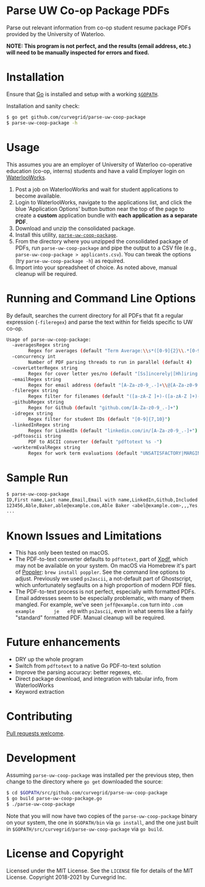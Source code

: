 # Parse UW Co-op Package PDFs
Parse out relevant information from co-op student resume package PDFs provided by the University of Waterloo.

**NOTE: This program is not perfect, and the results (email address, etc.) will need to be manually inspected for errors and fixed.**

# Installation
Ensure that [Go](https://golang.org/) is installed and setup with a working [`$GOPATH`](https://golang.org/doc/code.html#GOPATH).

Installation and sanity check:

```sh
$ go get github.com/curvegrid/parse-uw-coop-package
$ parse-uw-coop-package -h
```

# Usage
This assumes you are an employer of University of Waterloo co-operative education (co-op, interns) students and have a valid Employer login on [WaterlooWorks](https://waterlooworks.uwaterloo.ca/home.htm).

1. Post a job on WaterlooWorks and wait for student applications to become available.
1. Login to WaterlooWorks, navigate to the applications list, and click the blue 'Application Options' button button near the top of the page to create a **custom** application bundle with **each application as a separate PDF**.
1. Download and unzip the consolidated package.
1. Install this utility, [`parse-uw-coop-package`](https://github.com/curvegrid/parse-uw-coop-package#installation).
1. From the directory where you unzipped the consolidated package of PDFs, run `parse-uw-coop-package` and pipe the output to a CSV file (e.g., `parse-uw-coop-package > applicants.csv`). You can tweak the options (try `parse-uw-coop-package -h`) as required.
1. Import into your spreadsheet of choice. As noted above, manual cleanup will be required. 

# Running and Command Line Options
By default, searches the current directory for all PDFs that fit a regular expression (`-fileregex`) and parse the text within for fields specific to UW co-op.

```sh
Usage of parse-uw-coop-package:
  -averagesRegex string
    	Regex for averages (default "Term Average:\\s*([0-9]{2}\\.*[0-9]*)")
  -concurrency int
    	Number of PDF parsing threads to run in parallel (default 4)
  -coverLetterRegex string
    	Regex for cover letter yes/no (default "[Ss]incerely|[Hh]iring [Mm]anager")
  -emailRegex string
    	Regex for email address (default "[A-Za-z0-9_.-]+\\@[A-Za-z0-9.-]+\\.[A-Za-z0-9]+")
  -fileregex string
    	Regex filter for filenames (default "([a-zA-Z ]+)-([a-zA-Z ]+)-[0-9]+-.*.pdf")
  -githubRegex string
    	Regex for Github (default "github.com/[A-Za-z0-9_.-]+")
  -idregex string
    	Regex filter for student IDs (default "[0-9]{7,10}")
  -linkedInRegex string
    	Regex for LinkedIn (default "linkedin.com/in/[A-Za-z0-9_.-]+")
  -pdftoascii string
    	PDF to ASCII converter (default "pdftotext %s -")
  -worktermEvalRegex string
    	Regex for work term evaluations (default "UNSATISFACTORY|MARGINAL|SATISFACTORY|VERY GOOD|EXCELLENT|OUTSTANDING")
```

# Sample Run
```sh
$ parse-uw-coop-package 
ID,First name,Last name,Email,Email with name,LinkedIn,Github,Included a cover letter,Work term evaluations,Term averages,Overall average
123456,Able,Baker,able@example.com,Able Baker <abel@example.com>,,,Yes,"OUTSTANDING,OUTSTANDING,OUTSTANDING,GOOD,OUTSTANDING","72,81,84.5,72,78",73.4
...
```

# Known Issues and Limitations
- This has only been tested on macOS.
- The PDF-to-text converter defaults to `pdftotext`, part of [Xpdf](https://www.xpdfreader.com/download.html), which may not be available on your system. On macOS via Homebrew it's part of [Poppler](https://poppler.freedesktop.org/): `brew install poppler`. See the command line options to adjust. Previously we used `ps2ascii`, a not-default part of Ghostscript, which unfortunately segfaults on a high proportion of modern PDF files.
- The PDF-to-text process is not perfect, especially with formatted PDFs. Email addresses seem to be especially problematic, with many of them mangled. For example, we've seen `jeff@example.com` turn into `.com      example       je   ef@` with `ps2ascii`, even in what seems like a fairly "standard" formatted PDF. Manual cleanup will be required.

# Future enhancements
- DRY up the whole program
- Switch from `pdftotext` to a native Go PDF-to-text solution
- Improve the parsing accuracy: better regexes, etc.
- Direct package download, and integration with tabular info, from WaterlooWorks
- Keyword extraction

# Contributing
[Pull requests welcome](https://github.com/curvegrid/parse-uw-coop-package/pulls).

# Development
Assuming `parse-uw-coop-package` was installed per the previous step, then change to the directory where `go get` downloaded the source:

```sh
$ cd $GOPATH/src/github.com/curvegrid/parse-uw-coop-package
$ go build parse-uw-coop-package.go
$ ./parse-uw-coop-package
```

Note that you will now have two copies of the `parse-uw-coop-package` binary on your system, the one in `$GOPATH/bin` via `go install`, and the one just built in `$GOPATH/src/curvegrid/parse-uw-coop-package` via `go build`.

# License and Copyright
Licensed under the MIT License. See the `LICENSE` file for details of the MIT License. Copyright 2018-2021 by Curvegrid Inc.
